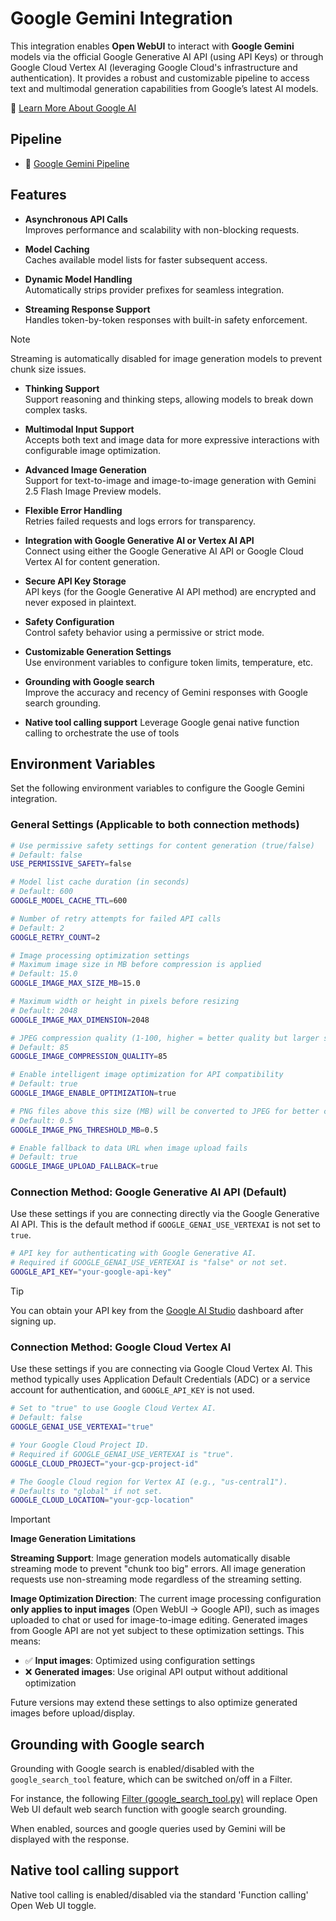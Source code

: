 # Google Gemini Integration

This integration enables **Open WebUI** to interact with **Google Gemini** models via the official Google Generative AI API (using API Keys) or through Google Cloud Vertex AI (leveraging Google Cloud's infrastructure and authentication). It provides a robust and customizable pipeline to access text and multimodal generation capabilities from Google’s latest AI models.

🔗 [Learn More About Google AI](https://own.dev/ai-google-dev)

## Pipeline

- 🧩 [Google Gemini Pipeline](https://own.dev/github-owndev-open-webui-functions-google-gemini)

## Features

- **Asynchronous API Calls**  
  Improves performance and scalability with non-blocking requests.

- **Model Caching**  
  Caches available model lists for faster subsequent access.

- **Dynamic Model Handling**  
  Automatically strips provider prefixes for seamless integration.

- **Streaming Response Support**  
  Handles token-by-token responses with built-in safety enforcement.

> [!Note]
> Streaming is automatically disabled for image generation models to prevent chunk size issues.

- **Thinking Support**  
  Support reasoning and thinking steps, allowing models to break down complex tasks.

- **Multimodal Input Support**  
  Accepts both text and image data for more expressive interactions with configurable image optimization.

- **Advanced Image Generation**  
  Support for text-to-image and image-to-image generation with Gemini 2.5 Flash Image Preview models.

- **Flexible Error Handling**  
  Retries failed requests and logs errors for transparency.

- **Integration with Google Generative AI or Vertex AI API**  
  Connect using either the Google Generative AI API or Google Cloud Vertex AI for content generation.

- **Secure API Key Storage**  
  API keys (for the Google Generative AI API method) are encrypted and never exposed in plaintext.

- **Safety Configuration**  
  Control safety behavior using a permissive or strict mode.

- **Customizable Generation Settings**  
  Use environment variables to configure token limits, temperature, etc.

- **Grounding with Google search**  
  Improve the accuracy and recency of Gemini responses with Google search grounding.

- **Native tool calling support**
  Leverage Google genai native function calling to orchestrate the use of tools

## Environment Variables

Set the following environment variables to configure the Google Gemini integration.

### General Settings (Applicable to both connection methods)

```bash
# Use permissive safety settings for content generation (true/false)
# Default: false
USE_PERMISSIVE_SAFETY=false

# Model list cache duration (in seconds)
# Default: 600
GOOGLE_MODEL_CACHE_TTL=600

# Number of retry attempts for failed API calls
# Default: 2
GOOGLE_RETRY_COUNT=2

# Image processing optimization settings
# Maximum image size in MB before compression is applied
# Default: 15.0
GOOGLE_IMAGE_MAX_SIZE_MB=15.0

# Maximum width or height in pixels before resizing
# Default: 2048
GOOGLE_IMAGE_MAX_DIMENSION=2048

# JPEG compression quality (1-100, higher = better quality but larger size)
# Default: 85
GOOGLE_IMAGE_COMPRESSION_QUALITY=85

# Enable intelligent image optimization for API compatibility
# Default: true
GOOGLE_IMAGE_ENABLE_OPTIMIZATION=true

# PNG files above this size (MB) will be converted to JPEG for better compression
# Default: 0.5
GOOGLE_IMAGE_PNG_THRESHOLD_MB=0.5

# Enable fallback to data URL when image upload fails
# Default: true
GOOGLE_IMAGE_UPLOAD_FALLBACK=true
```

### Connection Method: Google Generative AI API (Default)

Use these settings if you are connecting directly via the Google Generative AI API. This is the default method if `GOOGLE_GENAI_USE_VERTEXAI` is not set to `true`.

```bash
# API key for authenticating with Google Generative AI.
# Required if GOOGLE_GENAI_USE_VERTEXAI is "false" or not set.
GOOGLE_API_KEY="your-google-api-key"
```

> [!TIP]
> You can obtain your API key from the [Google AI Studio](https://own.dev/aistudio-google-com) dashboard after signing up.

### Connection Method: Google Cloud Vertex AI

Use these settings if you are connecting via Google Cloud Vertex AI. This method typically uses Application Default Credentials (ADC) or a service account for authentication, and `GOOGLE_API_KEY` is not used.

```bash
# Set to "true" to use Google Cloud Vertex AI.
# Default: false
GOOGLE_GENAI_USE_VERTEXAI="true"

# Your Google Cloud Project ID.
# Required if GOOGLE_GENAI_USE_VERTEXAI is "true".
GOOGLE_CLOUD_PROJECT="your-gcp-project-id"

# The Google Cloud region for Vertex AI (e.g., "us-central1").
# Defaults to "global" if not set.
GOOGLE_CLOUD_LOCATION="your-gcp-location"
```

> [!IMPORTANT]
> **Image Generation Limitations**
>
> **Streaming Support**: Image generation models automatically disable streaming mode to prevent "chunk too big" errors. All image generation requests use non-streaming mode regardless of the streaming setting.
>
> **Image Optimization Direction**: The current image processing configuration **only applies to input images** (Open WebUI → Google API), such as images uploaded to chat or used for image-to-image editing. Generated images from Google API are not yet subject to these optimization settings. This means:
>
> - ✅ **Input images**: Optimized using configuration settings
> - ❌ **Generated images**: Use original API output without additional optimization
>
> Future versions may extend these settings to also optimize generated images before upload/display.

## Grounding with Google search

Grounding with Google search is enabled/disabled with the `google_search_tool` feature, which can be switched on/off in a Filter.

For instance, the following [Filter (google_search_tool.py)](../filters/google_search_tool.py) will replace Open Web UI default web search function with google search grounding.

When enabled, sources and google queries used by Gemini will be displayed with the response.

## Native tool calling support

Native tool calling is enabled/disabled via the standard 'Function calling' Open Web UI toggle.